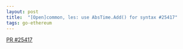 ```yaml
---
layout: post
title:  "[Open]common, les: use AbsTime.Add() for syntax #25417"
tags: go-ethereum
---
```


[PR #25417](https://github.com/ethereum/go-ethereum/pull/25417)
